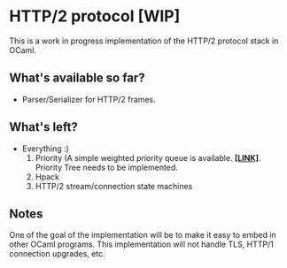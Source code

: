 # HTTP/2 protocol [WIP]

This is a work in progress implementation of the HTTP/2 protocol stack in OCaml.

## What's available so far?

* Parser/Serializer for HTTP/2 frames.

## What's left?

* Everything :)
	1. Priority (A simple weighted priority queue is available. [**[LINK]**](https://github.com/anuragsoni/h2/blob/a7e5bc6135be308d0da5453a2cb048b0057d65b2/lib/pqueue.ml). Priority Tree needs to be implemented.
	2. Hpack
	3. HTTP/2 stream/connection state machines

## Notes

One of the goal of the implementation will be to make it easy to embed in other OCaml programs. This implementation will not handle TLS, HTTP/1 connection upgrades, etc.
